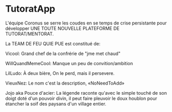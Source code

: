 # TutoratApp

L'équipe Coronus se serre les coudes en se temps de crise persistante pour développer UNE TOUTE NOUVELLE PLATEFORME DE TUTORAT/MENTORAT. 

La TEAM DE FEU QUIE PUE est constitué de:

Vicool: Grand chef de la confrérie de "jme met chaud"

WillQuandMemeCool: Manque un peu de convition/ambition

LilLudo: À deux bière,
          On le perd,
         mais il persevere.
          
VieuxNez: Le nom c'est la description, «NoNeedToAdd»
  
Jojo aka Pouce d'acier: La légende raconte qu'avec le simple touché de son doigt doté d'un pouvoir divin, il peut faire pleuvoir le doux 
						houblon pour étancher la soif des paysans d'un village entier. 
